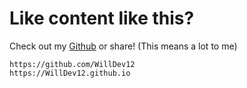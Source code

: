 # Like content like this?

Check out my [Github](https://github.com/WillDev12) or share! (This means a lot to me)

```
https://github.com/WillDev12
https://WillDev12.github.io
```
